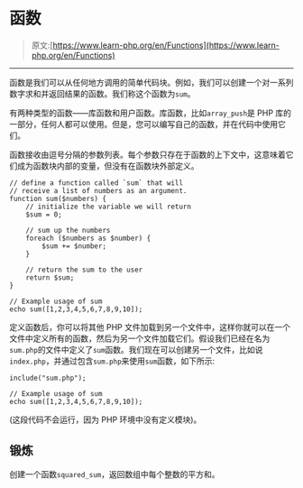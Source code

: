 # 函数

> 原文:[https://www.learn-php.org/en/Functions](https://www.learn-php.org/en/Functions)

* * *

函数是我们可以从任何地方调用的简单代码块。例如，我们可以创建一个对一系列数字求和并返回结果的函数。我们称这个函数为`sum`。

有两种类型的函数——库函数和用户函数。库函数，比如`array_push`是 PHP 库的一部分，任何人都可以使用。但是，您可以编写自己的函数，并在代码中使用它们。

函数接收由逗号分隔的参数列表。每个参数只存在于函数的上下文中，这意味着它们成为函数块内部的变量，但没有在函数块外部定义。

```
// define a function called `sum` that will
// receive a list of numbers as an argument.
function sum($numbers) {
    // initialize the variable we will return
    $sum = 0;

    // sum up the numbers
    foreach ($numbers as $number) {
        $sum += $number;
    }

    // return the sum to the user
    return $sum;
}

// Example usage of sum
echo sum([1,2,3,4,5,6,7,8,9,10]); 
```

定义函数后，你可以将其他 PHP 文件加载到另一个文件中，这样你就可以在一个文件中定义所有的函数，然后为另一个文件加载它们。假设我们已经在名为`sum.php`的文件中定义了`sum`函数。我们现在可以创建另一个文件，比如说`index.php`，并通过包含`sum.php`来使用`sum`函数，如下所示:

```
include("sum.php");

// Example usage of sum
echo sum([1,2,3,4,5,6,7,8,9,10]); 
```

(这段代码不会运行，因为 PHP 环境中没有定义模块)。

## 锻炼

创建一个函数`squared_sum`，返回数组中每个整数的平方和。